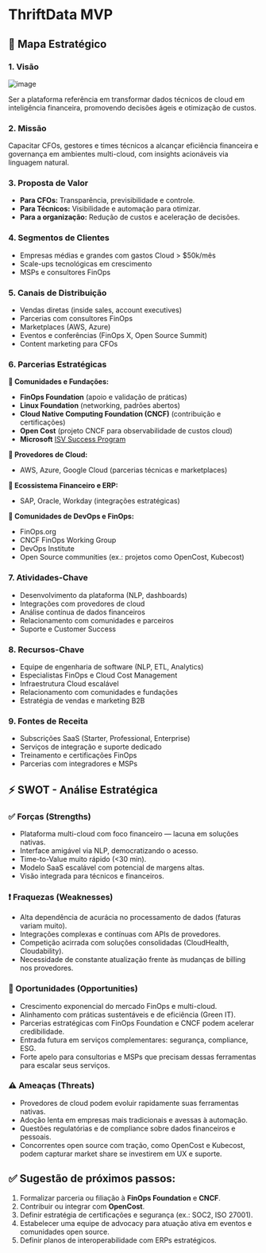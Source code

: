# ThriftData MVP

## 🎯 Mapa Estratégico

### 1. **Visão**
![image](https://github.com/user-attachments/assets/0a9c7a40-8723-4aab-b252-7779d71960d6)

Ser a plataforma referência em transformar dados técnicos de cloud em inteligência financeira, promovendo decisões ágeis e otimização de custos.

### 2. **Missão**

Capacitar CFOs, gestores e times técnicos a alcançar eficiência financeira e governança em ambientes multi-cloud, com insights acionáveis via linguagem natural.

### 3. **Proposta de Valor**

* **Para CFOs:** Transparência, previsibilidade e controle.
* **Para Técnicos:** Visibilidade e automação para otimizar.
* **Para a organização:** Redução de custos e aceleração de decisões.

### 4. **Segmentos de Clientes**

* Empresas médias e grandes com gastos Cloud > \$50k/mês
* Scale-ups tecnológicas em crescimento
* MSPs e consultores FinOps

### 5. **Canais de Distribuição**

* Vendas diretas (inside sales, account executives)
* Parcerias com consultores FinOps
* Marketplaces (AWS, Azure)
* Eventos e conferências (FinOps X, Open Source Summit)
* Content marketing para CFOs

### 6. **Parcerias Estratégicas**

**🔗 Comunidades e Fundações:**

* **FinOps Foundation** (apoio e validação de práticas)
* **Linux Foundation** (networking, padrões abertos)
* **Cloud Native Computing Foundation (CNCF)** (contribuição e certificações)
* **Open Cost** (projeto CNCF para observabilidade de custos cloud)
* **Microsoft** [ISV Success Program](https://www.microsoft.com/en-us/isv/isv-success)

**🔗 Provedores de Cloud:**

* AWS, Azure, Google Cloud (parcerias técnicas e marketplaces)

**🔗 Ecossistema Financeiro e ERP:**

* SAP, Oracle, Workday (integrações estratégicas)

**🔗 Comunidades de DevOps e FinOps:**

* FinOps.org
* CNCF FinOps Working Group
* DevOps Institute
* Open Source communities (ex.: projetos como OpenCost, Kubecost)

### 7. **Atividades-Chave**

* Desenvolvimento da plataforma (NLP, dashboards)
* Integrações com provedores de cloud
* Análise contínua de dados financeiros
* Relacionamento com comunidades e parceiros
* Suporte e Customer Success

### 8. **Recursos-Chave**

* Equipe de engenharia de software (NLP, ETL, Analytics)
* Especialistas FinOps e Cloud Cost Management
* Infraestrutura Cloud escalável
* Relacionamento com comunidades e fundações
* Estratégia de vendas e marketing B2B

### 9. **Fontes de Receita**

* Subscrições SaaS (Starter, Professional, Enterprise)
* Serviços de integração e suporte dedicado
* Treinamento e certificações FinOps
* Parcerias com integradores e MSPs

## ⚡️ SWOT - Análise Estratégica

### ✅ Forças (Strengths)

* Plataforma multi-cloud com foco financeiro — lacuna em soluções nativas.
* Interface amigável via NLP, democratizando o acesso.
* Time-to-Value muito rápido (<30 min).
* Modelo SaaS escalável com potencial de margens altas.
* Visão integrada para técnicos e financeiros.

### ❗️ Fraquezas (Weaknesses)

* Alta dependência de acurácia no processamento de dados (faturas variam muito).
* Integrações complexas e contínuas com APIs de provedores.
* Competição acirrada com soluções consolidadas (CloudHealth, Cloudability).
* Necessidade de constante atualização frente às mudanças de billing nos provedores.

### 🌱 Oportunidades (Opportunities)

* Crescimento exponencial do mercado FinOps e multi-cloud.
* Alinhamento com práticas sustentáveis e de eficiência (Green IT).
* Parcerias estratégicas com FinOps Foundation e CNCF podem acelerar credibilidade.
* Entrada futura em serviços complementares: segurança, compliance, ESG.
* Forte apelo para consultorias e MSPs que precisam dessas ferramentas para escalar seus serviços.

### ⚠️ Ameaças (Threats)

* Provedores de cloud podem evoluir rapidamente suas ferramentas nativas.
* Adoção lenta em empresas mais tradicionais e avessas à automação.
* Questões regulatórias e de compliance sobre dados financeiros e pessoais.
* Concorrentes open source com tração, como OpenCost e Kubecost, podem capturar market share se investirem em UX e suporte.

## ✅ Sugestão de próximos passos:

1. Formalizar parceria ou filiação à **FinOps Foundation** e **CNCF**.
2. Contribuir ou integrar com **OpenCost**.
3. Definir estratégia de certificações e segurança (ex.: SOC2, ISO 27001).
4. Estabelecer uma equipe de advocacy para atuação ativa em eventos e comunidades open source.
5. Definir planos de interoperabilidade com ERPs estratégicos.
